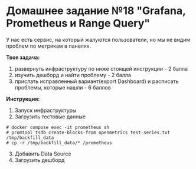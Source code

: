 # Домашнее задание №18 "Grafana, Prometheus и Range Query"

У нас есть сервис, на который жалуются пользователи, но мы не видим проблем по метрикам в панелях.

**Твоя задача:**
1) развернуть инфраструктуру по ниже стоящей инструкции - 2 балла
2) изучить дешборд и найти проблему - 2 балла
3) прислать исправленный вариант(export Dashboard) и расписать проблемы, которые нашли - 6 баллов

**Инструкция:**
1) Запуск инфраструктуры
2) Загрузить тестовые данные
```
# docker compose exec -it prometheus sh
# promtool tsdb create-blocks-from openmetrics test-series.txt /tmp/backfill_data
# cp -r /tmp/backfill_data/* /prometheus
```
3) Добавить Data Source
4) Загрузить дешборд
